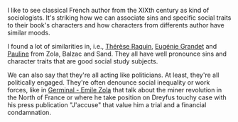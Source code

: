 I like to see classical French author from the XIXth century as kind of sociologists. It's striking how we can associate sins and specific social traits to their book's characters and how characters from differents author have similar moods. 

I found a lot of similarities in, i.e., [Thérèse Raquin](Thérèse%20Raquin%20-%20Émile%20Zola.md), [Eugénie Grandet](Eugénie%20Grandet%20-%20Honoré%20De%20Balzac.md) and [Pauline](Pauline%20-%20George%20Sand.md) from Zola, Balzac and Sand. They all have well pronounce sins and character traits that are good social study subjects. 

We can also say that they're all acting like politicians. At least, they're all politically engaged. They're often denounce social inequality or work forces, like in [Germinal - Emile Zola](Germinal%20-%20Emile%20Zola.md) that talk about the miner revolution in the North of France or where he take position on Dreyfus touchy case with his press publication "J'accuse" that value him a trial and a financial condamnation. 

